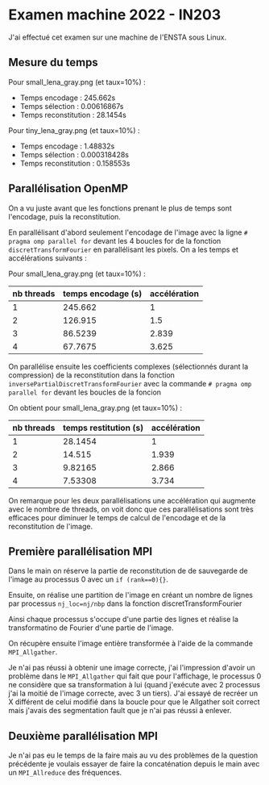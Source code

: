 # Examen machine 2022 - IN203

J'ai effectué cet examen sur une machine de l'ENSTA sous Linux.

## Mesure du temps

Pour small_lena_gray.png (et taux=10%) :
- Temps encodage : 245.662s
- Temps sélection : 0.00616867s
- Temps reconstitution : 28.1454s


Pour tiny_lena_gray.png (et taux=10%) :
- Temps encodage : 1.48832s
- Temps sélection : 0.000318428s
- Temps reconstitution : 0.158553s



## Parallélisation OpenMP

On a vu juste avant que les fonctions prenant le plus de temps sont l'encodage, puis la reconstitution.

En parallélisant d'abord seulement l'encodage de l'image avec la ligne `# pragma omp parallel for` devant les 4 boucles for de la fonction `discretTransformFourier` en parallélisant les pixels. On a les temps et accélérations suivants :

Pour small_lena_gray.png (et taux=10%) :

nb threads   | temps encodage (s)   | accélération
-------------|----------------------|----------
1            | 245.662              | 1
2            | 126.915              | 1.5
3            | 86.5239              | 2.839
4            | 67.7675              | 3.625


On parallélise ensuite les coefficients complexes (sélectionnés durant la compression) de la reconstitution dans la fonction `inversePartialDiscretTransformFourier` avec la commande `# pragma omp parallel for` devant les boucles de la foncion

On obtient pour small_lena_gray.png (et taux=10%) :

nb threads   | temps restitution (s)| accélération
-------------|----------------------|----------
1            | 28.1454              | 1
2            | 14.515               | 1.939
3            | 9.82165              | 2.866
4            | 7.53308              | 3.734


On remarque pour les deux parallélisations une accélération qui augmente avec le nombre de threads, on voit donc que ces parallélisations sont très efficaces pour diminuer le temps de calcul de l'encodage et de la reconstitution de l'image.

## Première parallélisation MPI

Dans le main on réserve la partie de reconstitution de de sauvegarde de l'image au processus 0 avec un `if (rank==0){}`.

Ensuite, on réalise une partition de l'image en créant un nombre de lignes par processus `nj_loc=nj/nbp` dans la fonction discretTransformFourier

Ainsi chaque processus s'occupe d'une partie des lignes et réalise la transformatino de Fourier d'une partie de l'image. 

On récupère ensuite l'image entière transformée à l'aide de la commande `MPI_Allgather`.

Je n'ai pas réussi à obtenir une image correcte, j'ai l'impression d'avoir un problème dans le `MPI_Allgather` qui fait que pour l'affichage, le processus 0 ne considère que sa transformation à lui (quand j'exécute avec 2 processus j'ai la moitié de l'image correcte, avec 3 un tiers). J'ai essayé de recréer un X différent de celui modifié dans la boucle pour que le Allgather soit correct mais j'avais des segmentation fault que je n'ai pas réussi à enlever.


## Deuxième parallélisation MPI

Je n'ai pas eu le temps de la faire mais au vu des problèmes de la question précédente je voulais essayer de faire la concaténation depuis le main avec un `MPI_Allreduce` des fréquences.
